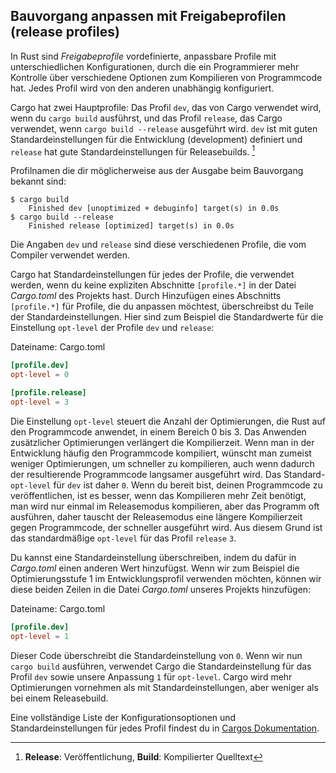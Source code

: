 ## Bauvorgang anpassen mit Freigabeprofilen (release profiles)

In Rust sind *Freigabeprofile* vordefinierte, anpassbare Profile mit
unterschiedlichen Konfigurationen, durch die ein Programmierer mehr Kontrolle
über verschiedene Optionen zum Kompilieren von Programmcode hat. Jedes Profil
wird von den anderen unabhängig konfiguriert.

Cargo hat zwei Hauptprofile: Das Profil `dev`, das von Cargo verwendet wird, wenn
du `cargo build` ausführst, und das Profil `release`, das Cargo verwendet, wenn
`cargo build --release` ausgeführt wird. `dev` ist mit guten
Standardeinstellungen für die Entwicklung (development) definiert und `release`
hat gute Standardeinstellungen für Releasebuilds. [^1]

Profilnamen die dir möglicherweise aus der Ausgabe beim Bauvorgang bekannt sind:

```console
$ cargo build
    Finished dev [unoptimized + debuginfo] target(s) in 0.0s
$ cargo build --release
    Finished release [optimized] target(s) in 0.0s
```

Die Angaben `dev` und `release` sind diese verschiedenen Profile, die vom
Compiler verwendet werden.

Cargo hat Standardeinstellungen für jedes der Profile, die verwendet werden,
wenn du keine expliziten Abschnitte `[profile.*]` in der Datei *Cargo.toml* des
Projekts hast. Durch Hinzufügen eines Abschnitts `[profile.*]` für Profile, die
du anpassen möchtest, überschreibst du Teile der Standardeinstellungen. Hier
sind zum Beispiel die Standardwerte für die Einstellung `opt-level` der Profile
`dev` und `release`:

<span class="filename">Dateiname: Cargo.toml</span>

```toml
[profile.dev]
opt-level = 0

[profile.release]
opt-level = 3
```

Die Einstellung `opt-level` steuert die Anzahl der Optimierungen, die Rust auf
den Programmcode anwendet, in einem Bereich 0 bis 3. Das Anwenden zusätzlicher
Optimierungen verlängert die Kompilierzeit. Wenn man in der Entwicklung häufig
den Programmcode kompiliert, wünscht man zumeist weniger Optimierungen, um
schneller zu kompilieren, auch wenn dadurch der resultierende Programmcode
langsamer ausgeführt wird. Das Standard-`opt-level` für `dev` ist daher `0`.
Wenn du bereit bist, deinen Programmcode zu veröffentlichen, ist es besser,
wenn das Kompilieren mehr Zeit benötigt, man wird nur einmal im Releasemodus
kompilieren, aber das Programm oft ausführen, daher tauscht der Releasemodus
eine längere Kompilierzeit gegen Programmcode, der schneller ausgeführt wird.
Aus diesem Grund ist das standardmäßige `opt-level` für das Profil `release`
`3`.

Du kannst eine Standardeinstellung überschreiben, indem du dafür in
*Cargo.toml* einen anderen Wert hinzufügst. Wenn wir zum Beispiel die
Optimierungsstufe 1 im Entwicklungsprofil verwenden möchten, können wir diese
beiden Zeilen in die Datei *Cargo.toml* unseres Projekts hinzufügen:

<span class="filename">Dateiname: Cargo.toml</span>

```toml
[profile.dev]
opt-level = 1
```

Dieser Code überschreibt die Standardeinstellung von `0`. Wenn wir nun `cargo
build` ausführen, verwendet Cargo die Standardeinstellung für das Profil `dev`
sowie unsere Anpassung `1` für `opt-level`. Cargo wird mehr Optimierungen
vornehmen als mit Standardeinstellungen, aber weniger als bei einem
Releasebuild.

Eine vollständige Liste der Konfigurationsoptionen und Standardeinstellungen für
jedes Profil findest du in [Cargos Dokumentation][cargo1].

[^1]: **Release**: Veröffentlichung, **Build**: Kompilierter Quelltext

[cargo1]: https://doc.rust-lang.org/cargo/reference/profiles.html
